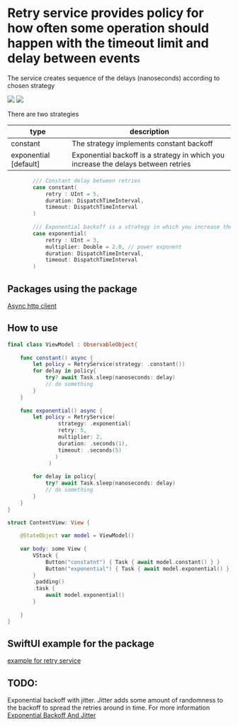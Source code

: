 # Retry service provides policy for how often some operation should happen with the timeout limit and delay between events

The service creates sequence of the delays (nanoseconds) according to chosen strategy 

[![](https://img.shields.io/endpoint?url=https%3A%2F%2Fswiftpackageindex.com%2Fapi%2Fpackages%2FThe-Igor%2Fretry-policy-service%2Fbadge%3Ftype%3Dswift-versions)](https://swiftpackageindex.com/The-Igor/retry-policy-service) 
[![](https://img.shields.io/endpoint?url=https%3A%2F%2Fswiftpackageindex.com%2Fapi%2Fpackages%2FThe-Igor%2Fretry-policy-service%2Fbadge%3Ftype%3Dplatforms)](https://swiftpackageindex.com/The-Igor/retry-policy-service)

There are two strategies

| type | description |
| --- | --- |
| constant | The strategy implements constant backoff  |
| exponential [default] | Exponential backoff is a strategy in which you increase the delays between retries  |

```swift
        /// Constant delay between retries
        case constant(
            retry : UInt = 5,
            duration: DispatchTimeInterval,
            timeout: DispatchTimeInterval 
        )
        
        /// Exponential backoff is a strategy in which you increase the delays between retries
        case exponential(
            retry : UInt = 3,
            multiplier: Double = 2.0, // power exponent
            duration: DispatchTimeInterval,
            timeout: DispatchTimeInterval 
        )

```

## Packages using the package

[Async http client](https://github.com/The-Igor/async-http-client)

## How to use

```swift
final class ViewModel : ObservableObject{
    
    func constant() async {
        let policy = RetryService(strategy: .constant())
        for delay in policy{
            try? await Task.sleep(nanoseconds: delay)
            // do something
        }
    }
    
    func exponential() async {
        let policy = RetryService(
                strategy: .exponential(
                retry: 5, 
                multiplier: 2, 
                duration: .seconds(1), 
                timeout: .seconds(5)
               )
             )
                
        for delay in policy{
            try? await Task.sleep(nanoseconds: delay)
            // do something
        }
    }
}

struct ContentView: View {
    
    @StateObject var model = ViewModel()
    
    var body: some View {
        VStack {
            Button("constatnt") { Task { await model.constant() } }
            Button("exponential") { Task { await model.exponential() } }
        }
        .padding()
        .task {
            await model.exponential()
        }
        
    }
}
```


## SwiftUI example for the package

[example for retry service](https://github.com/The-Igor/retry-policy-service-example)

## TODO:

Exponential backoff with jitter. Jitter adds some amount of randomness to the backoff to spread the retries around in time.
For more information [Exponential Backoff And Jitter](https://aws.amazon.com/blogs/architecture/exponential-backoff-and-jitter/)


